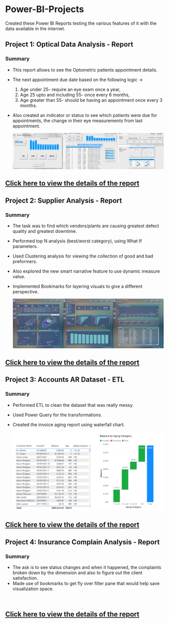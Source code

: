 # Power-BI-Projects
Created these Power BI Reports testing the various features of it with the data available in the internet. 

## Project 1: Optical Data Analysis - Report 
### Summary 
* This report allows to see the Optometric patients appointment details.
* The next appointment due date based on the following logic -> 
  1. Age under 25- require an eye exam once a year,
  2. Age 25 upto and including 55- once every 6 months,
  3. Age greater than 55- should be having an appointment once every 3 months.
* Also created an indicator or status to see which patients were due for appointments, the change in their eye measurements from last appointment.

  ![](https://github.com/nancy-gl/Optical_patients_report/blob/main/images/Combined.png)
  
 ## [Click here to view the details of the report](https://github.com/nancy-gl/Optical_patients_report)


## Project 2: Supplier Analysis - Report
### Summary
* The task was to find which vendors/plants are causing greatest defect quality and greatest downtime.
* Performed top N analysis (best/worst category), using What If parameters.
* Used Clustering analysis for viewing the collection of good and bad preformers.
* Also explored the new smart narrative feature to use dynamic measure value.
* Implemented Bookmarks for layering visuals to give a different perspective.

  ![](https://github.com/nancy-gl/Supplier_Analysis_report/blob/main/images/Combined.png)
  
 ## [Click here to view the details of the report](https://github.com/nancy-gl/Supplier_Analysis_report)

## Project 3: Accounts AR Dataset - ETL
### Summary
* Performed ETL to clean the dataset that was really messy.
* Used Power Query for the transformations. 
* Created the invoice aging report using waterfall chart.

  ![](https://github.com/nancy-gl/Accounts-AR/blob/main/images/Aging%20Visuals.png)
  
 ## [Click here to view the details of the report](https://github.com/nancy-gl/Accounts-AR)
  
## Project 4: Insurance Complain Analysis - Report
### Summary
* The ask is to see status changes and when it happened, the complaints broken down by the dimension and also to figure out the client satisfaction.
* Made use of bookmarks to get fly over filter pane that would help save visualization space.

![]()

  ## [Click here to view the details of the report](https://github.com/nancy-gl/Supplier_Analysis_report)



